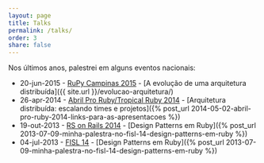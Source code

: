 ```yaml
---
layout: page
title: Talks
permalink: /talks/
order: 3
share: false
---
```


Nos últimos anos, palestrei em alguns eventos nacionais:

- 20-jun-2015 - [RuPy Campinas 2015](http://campinas.rupy.com.br/) - [A evolução de uma arquitetura distribuída]({{ site.url }}/evolucao-arquitetura/)
- 26-apr-2014 - [Abril Pro Ruby/Tropical Ruby 2014](http://tropicalrb.com/2014/pt/) - [Arquitetura distribuída: escalando times e projetos]({% post_url 2014-05-02-abril-pro-ruby-2014-links-para-as-apresentacoes %})
- 19-out-2013 - [RS on Rails 2014](http://lanyrd.com/2013/rsonrails/) - [Design Patterns em Ruby]({% post_url 2013-07-09-minha-palestra-no-fisl-14-design-patterns-em-ruby %})
- 04-jul-2013 - [FISL 14](http://softwarelivre.org/fisl14) - [Design Patterns em Ruby]({% post_url 2013-07-09-minha-palestra-no-fisl-14-design-patterns-em-ruby %})
